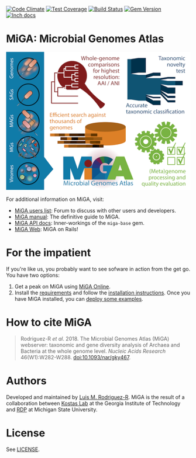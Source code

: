 [![Code Climate](https://codeclimate.com/github/bio-miga/miga/badges/gpa.svg)](https://codeclimate.com/github/bio-miga/miga)
[![Test Coverage](https://codeclimate.com/github/bio-miga/miga/badges/coverage.svg)](https://codeclimate.com/github/bio-miga/miga/coverage)
[![Build Status](https://travis-ci.org/bio-miga/miga.svg?branch=master)](https://travis-ci.org/bio-miga/miga)
[![Gem Version](https://badge.fury.io/rb/miga-base.svg)](https://badge.fury.io/rb/miga-base)
[![Inch docs](http://inch-ci.org/github/bio-miga/miga.svg)](http://inch-ci.org/github/bio-miga/miga)


# MiGA: Microbial Genomes Atlas

![Graphical abstract](manual/img/Graphical_abstract-01.png)

For additional information on MiGA, visit:

* [MiGA users list][mailing-list]:
  Forum to discuss with other users and developers.
* [MiGA manual][gitbook]: The definitive guide to MiGA.
* [MiGA API docs][rubydoc]: Inner-workings of the `miga-base` gem.
* [MiGA Web][miga-web]: MiGA on Rails!

# For the impatient

If you're like us, you probably want to see sofware in action from the get go.
You have two options:

1. Get a peak on MiGA using [MiGA Online][miga-online].
2. Install the [requirements](manual/part2/requirements.md) and follow the
  [installation instructions](manual/part2/installation.md). Once you have MiGA
  installed, you can [deploy some examples](manual/part4.md).

# How to cite MiGA

> Rodriguez-R *et al*. 2018. The Microbial Genomes Atlas (MiGA) webserver:
> taxonomic and gene diversity analysis of Archaea and Bacteria at the whole
> genome level. *Nucleic Acids Research* 46(W1):W282-W288.
> [doi:10.1093/nar/gky467](https://doi.org/10.1093/nar/gky467).

# Authors

Developed and maintained by [Luis M. Rodriguez-R][lrr]. MiGA is the result of a
collaboration between [Kostas Lab][kostas] at the Georgia Institute of
Technology and [RDP][rdp] at Michigan State University.


# License

See [LICENSE](LICENSE).

[lrr]: http://lmrodriguezr.github.io/
[mailing-list]: https://groups.google.com/forum/#!forum/miga-users
[gitbook]: https://miga.gitbooks.io/miga/content/
[rubydoc]: http://www.rubydoc.info/github/bio-miga/miga
[contact]: http://enve-omics.gatech.edu/node/7
[miga-web]: https://github.com/bio-miga/miga-web
[miga-gui]: https://github.com/bio-miga/miga-gui
[miga-online]: http://microbial-genomes.org/
[kostas]: http://enve-omics.gatech.edu/
[rdp]: http://rdp.cme.msu.edu/
